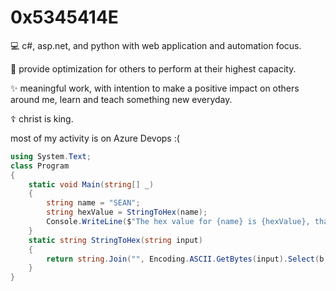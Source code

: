 # 0x5345414E

💻 c#, asp.net, and python with web application and automation focus.

🤳 provide optimization for others to perform at their highest capacity.

✨ meaningful work, with intention to make a positive impact on others around me, learn and teach something new everyday.

☦️ christ is king.

most of my activity is on Azure Devops :(

```c#
using System.Text;
class Program
{
    static void Main(string[] _)
    {
        string name = "SEAN";
        string hexValue = StringToHex(name);
        Console.WriteLine($"The hex value for {name} is {hexValue}, thanks for visiting!");
    }
    static string StringToHex(string input)
    {
        return string.Join("", Encoding.ASCII.GetBytes(input).Select(b => b.ToString("X2")));
    }
}
```
